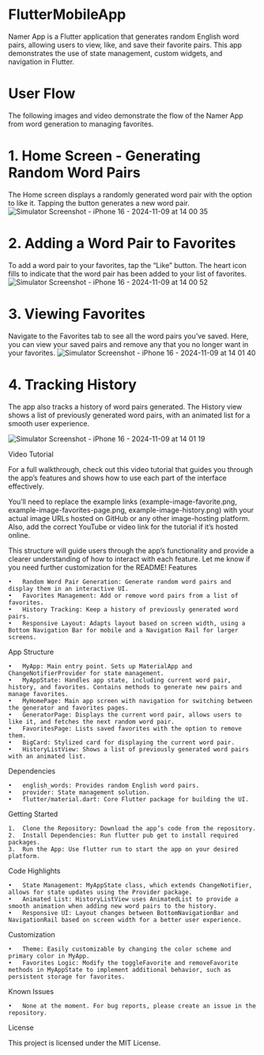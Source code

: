 # FlutterMobileApp

Namer App is a Flutter application that generates random English word pairs, allowing users to view, like, and save their favorite pairs. This app demonstrates the use of state management, custom widgets, and navigation in Flutter.

# User Flow

The following images and video demonstrate the flow of the Namer App from word generation to managing favorites.

# 1. Home Screen - Generating Random Word Pairs

The Home screen displays a randomly generated word pair with the option to like it. Tapping the button generates a new word pair.
![Simulator Screenshot - iPhone 16 - 2024-11-09 at 14 00 35](https://github.com/user-attachments/assets/3ab28c0a-6abf-4f19-b784-d26b3fd31afb)


# 2. Adding a Word Pair to Favorites

To add a word pair to your favorites, tap the “Like” button. The heart icon fills to indicate that the word pair has been added to your list of favorites.
![Simulator Screenshot - iPhone 16 - 2024-11-09 at 14 00 52](https://github.com/user-attachments/assets/9009bb0d-45a4-4fef-9d58-3ed35761c675)

# 3. Viewing Favorites

Navigate to the Favorites tab to see all the word pairs you’ve saved. Here, you can view your saved pairs and remove any that you no longer want in your favorites.
![Simulator Screenshot - iPhone 16 - 2024-11-09 at 14 01 40](https://github.com/user-attachments/assets/ca88fc95-a611-41fd-842f-f75bb2dd5f1e)


# 4. Tracking History

The app also tracks a history of word pairs generated. The History view shows a list of previously generated word pairs, with an animated list for a smooth user experience.

![Simulator Screenshot - iPhone 16 - 2024-11-09 at 14 01 19](https://github.com/user-attachments/assets/a298c53c-4246-4c3d-bc6b-00bf18ea731a)

Video Tutorial

For a full walkthrough, check out this video tutorial that guides you through the app’s features and shows how to use each part of the interface effectively.



You’ll need to replace the example links (example-image-favorite.png, example-image-favorites-page.png, example-image-history.png) with your actual image URLs hosted on GitHub or any other image-hosting platform. Also, add the correct YouTube or video link for the tutorial if it’s hosted online.

This structure will guide users through the app’s functionality and provide a clearer understanding of how to interact with each feature. Let me know if you need further customization for the README!
Features

    •	Random Word Pair Generation: Generate random word pairs and display them in an interactive UI.
    •	Favorites Management: Add or remove word pairs from a list of favorites.
    •	History Tracking: Keep a history of previously generated word pairs.
    •	Responsive Layout: Adapts layout based on screen width, using a Bottom Navigation Bar for mobile and a Navigation Rail for larger screens.

App Structure

    •	MyApp: Main entry point. Sets up MaterialApp and ChangeNotifierProvider for state management.
    •	MyAppState: Handles app state, including current word pair, history, and favorites. Contains methods to generate new pairs and manage favorites.
    •	MyHomePage: Main app screen with navigation for switching between the generator and favorites pages.
    •	GeneratorPage: Displays the current word pair, allows users to like it, and fetches the next random word pair.
    •	FavoritesPage: Lists saved favorites with the option to remove them.
    •	BigCard: Stylized card for displaying the current word pair.
    •	HistoryListView: Shows a list of previously generated word pairs with an animated list.

Dependencies

    •	english_words: Provides random English word pairs.
    •	provider: State management solution.
    •	flutter/material.dart: Core Flutter package for building the UI.

Getting Started

    1.	Clone the Repository: Download the app’s code from the repository.
    2.	Install Dependencies: Run flutter pub get to install required packages.
    3.	Run the App: Use flutter run to start the app on your desired platform.

Code Highlights

    •	State Management: MyAppState class, which extends ChangeNotifier, allows for state updates using the Provider package.
    •	Animated List: HistoryListView uses AnimatedList to provide a smooth animation when adding new word pairs to the history.
    •	Responsive UI: Layout changes between BottomNavigationBar and NavigationRail based on screen width for a better user experience.

Customization

    •	Theme: Easily customizable by changing the color scheme and primary color in MyApp.
    •	Favorites Logic: Modify the toggleFavorite and removeFavorite methods in MyAppState to implement additional behavior, such as persistent storage for favorites.

Known Issues

    •	None at the moment. For bug reports, please create an issue in the repository.

License

This project is licensed under the MIT License.
